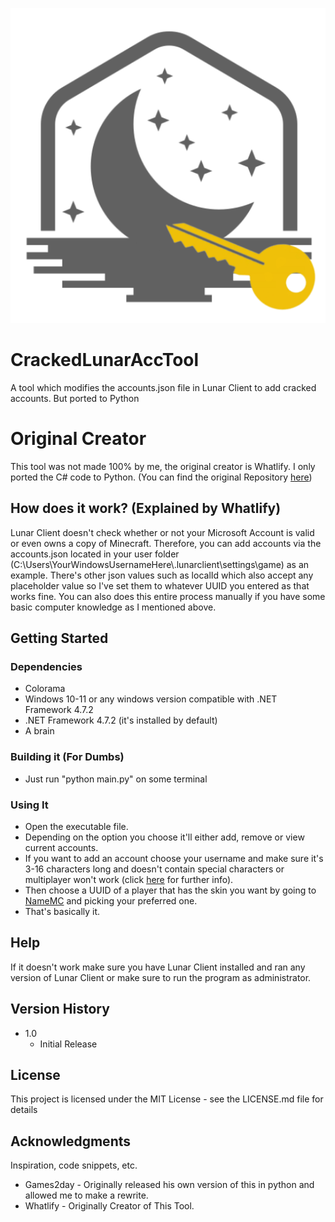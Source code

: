 ![Image](/media/logo.png)
# CrackedLunarAccTool
A tool which modifies the accounts.json file in Lunar Client to add cracked accounts. But ported to Python 
# Original Creator
This tool was not made 100% by me, the original creator is Whatlify. I only ported the C# code to Python. (You can find the original Repository [here](https://github.com/Whatlify/CrackedLunarAccountTool))
## How does it work? (Explained by Whatlify)

Lunar Client doesn't check whether or not your Microsoft Account is valid or even owns a copy of Minecraft. Therefore, you can add accounts via the accounts.json located in your user folder (C:\Users\YourWindowsUsernameHere\\.lunarclient\settings\game) as an example. There's other json values such as localId which also accept any placeholder value so I've set them to whatever UUID you entered as that works fine. You can also does this entire process manually if you have some basic computer knowledge as I mentioned above.

## Getting Started

### Dependencies
* Colorama
* Windows 10-11 or any windows version compatible with .NET Framework 4.7.2
* .NET Framework 4.7.2 (it's installed by default)
* A brain

### Building it (For Dumbs)
* Just run "python main.py" on some terminal 

### Using It

* Open the executable file.
* Depending on the option you choose it'll either add, remove or view current accounts.
* If you want to add an account choose your username and make sure it's 3-16 characters long and doesn't contain special characters or multiplayer won't work (click [here](https://www.minecraftforum.net/forums/minecraft-java-edition/suggestions/3007464-minecraft-username-rules) for further info).
* Then choose a UUID of a player that has the skin you want by going to [NameMC](https://namemc.com/) and picking your preferred one.
* That's basically it.

## Help

If it doesn't work make sure you have Lunar Client installed and ran any version of Lunar Client or make sure to run the program as administrator.

## Version History

* 1.0
    * Initial Release

## License

This project is licensed under the MIT License - see the LICENSE.md file for details

## Acknowledgments

Inspiration, code snippets, etc.
* Games2day - Originally released his own version of this in python and allowed me to make a rewrite.
* Whatlify - Originally Creator of This Tool.

